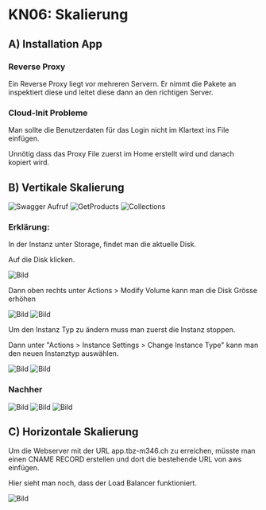 # KN06: Skalierung

## A) Installation App 

### Reverse Proxy
Ein Reverse Proxy liegt vor mehreren Servern. Er nimmt die Pakete an inspektiert diese und leitet diese dann an den richtigen Server.

### Cloud-Init Probleme
Man sollte die Benutzerdaten für das Login nicht im Klartext ins File einfügen.

Unnötig dass das Proxy File zuerst im Home erstellt wird und danach kopiert wird.

## B) Vertikale Skalierung

![Swagger Aufruf](Swagger.png)
![GetProducts](GetProducts.png)
![Collections](Auszug_Collection.png)

### Erklärung:

In der Instanz unter Storage, findet man die aktuelle Disk.

Auf die Disk klicken.

![Bild](Bild.jpg)

Dann oben rechts unter Actions > Modify Volume kann man die Disk Grösse erhöhen

![Bild](Bild2.png)
![Bild](Bild3.jpg)

Um den Instanz Typ zu ändern muss man zuerst die Instanz stoppen.

Dann unter "Actions > Instance Settings > Change Instance Type" kann man den neuen Instanztyp auswählen.

![Bild](Bild4.png)
![Bild](Bild5.png)

### Nachher

![Bild](Bild6.png)
![Bild](Bild7.png)
![Bild](Bild8.jpg)

## C) Horizontale Skalierung

Um die Webserver mit der URL app.tbz-m346.ch zu erreichen, müsste man einen CNAME RECORD erstellen und dort die bestehende URL von aws einfügen.

Hier sieht man noch, dass der Load Balancer funktioniert.

![Bild](Bild9.png)
